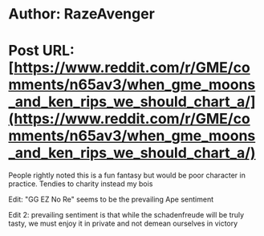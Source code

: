 # Author: RazeAvenger
# Post URL: [https://www.reddit.com/r/GME/comments/n65av3/when_gme_moons_and_ken_rips_we_should_chart_a/](https://www.reddit.com/r/GME/comments/n65av3/when_gme_moons_and_ken_rips_we_should_chart_a/)


People rightly noted this is a fun fantasy but would be poor character in practice. Tendies to charity instead my bois

Edit: "GG EZ No Re" seems to be the prevailing Ape sentiment

Edit 2: prevailing sentiment is that while the schadenfreude will be truly tasty, we must enjoy it in private and not demean ourselves in victory